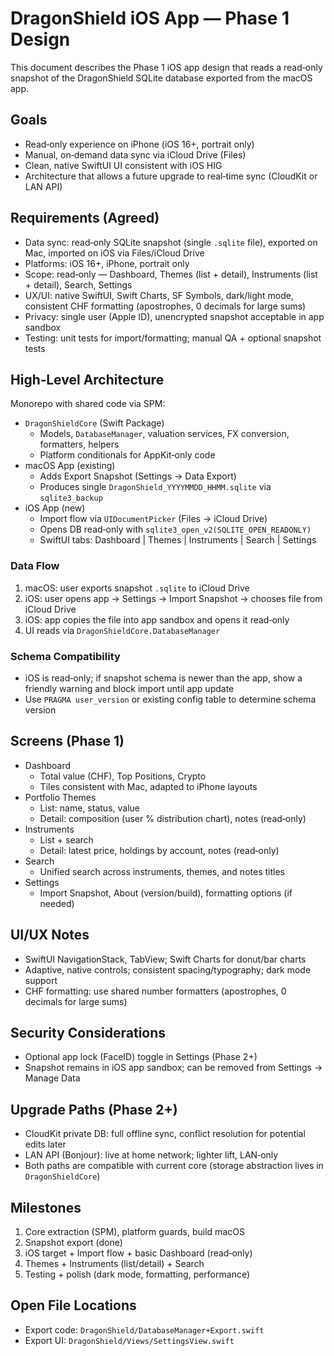 # DragonShield iOS App — Phase 1 Design

This document describes the Phase 1 iOS app design that reads a read‑only snapshot of the DragonShield SQLite database exported from the macOS app.

## Goals

- Read‑only experience on iPhone (iOS 16+, portrait only)
- Manual, on‑demand data sync via iCloud Drive (Files)
- Clean, native SwiftUI UI consistent with iOS HIG
- Architecture that allows a future upgrade to real‑time sync (CloudKit or LAN API)

## Requirements (Agreed)

- Data sync: read‑only SQLite snapshot (single `.sqlite` file), exported on Mac, imported on iOS via Files/iCloud Drive
- Platforms: iOS 16+, iPhone, portrait only
- Scope: read‑only — Dashboard, Themes (list + detail), Instruments (list + detail), Search, Settings
- UX/UI: native SwiftUI, Swift Charts, SF Symbols, dark/light mode, consistent CHF formatting (apostrophes, 0 decimals for large sums)
- Privacy: single user (Apple ID), unencrypted snapshot acceptable in app sandbox
- Testing: unit tests for import/formatting; manual QA + optional snapshot tests

## High‑Level Architecture

Monorepo with shared code via SPM:

- `DragonShieldCore` (Swift Package)
  - Models, `DatabaseManager`, valuation services, FX conversion, formatters, helpers
  - Platform conditionals for AppKit‑only code
- macOS App (existing)
  - Adds Export Snapshot (Settings → Data Export)
  - Produces single `DragonShield_YYYYMMDD_HHMM.sqlite` via `sqlite3_backup`
- iOS App (new)
  - Import flow via `UIDocumentPicker` (Files → iCloud Drive)
  - Opens DB read‑only with `sqlite3_open_v2(SQLITE_OPEN_READONLY)`
  - SwiftUI tabs: Dashboard | Themes | Instruments | Search | Settings

### Data Flow

1. macOS: user exports snapshot `.sqlite` to iCloud Drive
2. iOS: user opens app → Settings → Import Snapshot → chooses file from iCloud Drive
3. iOS: app copies the file into app sandbox and opens it read‑only
4. UI reads via `DragonShieldCore.DatabaseManager`

### Schema Compatibility

- iOS is read‑only; if snapshot schema is newer than the app, show a friendly warning and block import until app update
- Use `PRAGMA user_version` or existing config table to determine schema version

## Screens (Phase 1)

- Dashboard
  - Total value (CHF), Top Positions, Crypto
  - Tiles consistent with Mac, adapted to iPhone layouts
- Portfolio Themes
  - List: name, status, value
  - Detail: composition (user % distribution chart), notes (read‑only)
- Instruments
  - List + search
  - Detail: latest price, holdings by account, notes (read‑only)
- Search
  - Unified search across instruments, themes, and notes titles
- Settings
  - Import Snapshot, About (version/build), formatting options (if needed)

## UI/UX Notes

- SwiftUI NavigationStack, TabView; Swift Charts for donut/bar charts
- Adaptive, native controls; consistent spacing/typography; dark mode support
- CHF formatting: use shared number formatters (apostrophes, 0 decimals for large sums)

## Security Considerations

- Optional app lock (FaceID) toggle in Settings (Phase 2+)
- Snapshot remains in iOS app sandbox; can be removed from Settings → Manage Data

## Upgrade Paths (Phase 2+)

- CloudKit private DB: full offline sync, conflict resolution for potential edits later
- LAN API (Bonjour): live at home network; lighter lift, LAN‑only
- Both paths are compatible with current core (storage abstraction lives in `DragonShieldCore`)

## Milestones

1. Core extraction (SPM), platform guards, build macOS
2. Snapshot export (done)
3. iOS target + Import flow + basic Dashboard (read‑only)
4. Themes + Instruments (list/detail) + Search
5. Testing + polish (dark mode, formatting, performance)

## Open File Locations

- Export code: `DragonShield/DatabaseManager+Export.swift`
- Export UI: `DragonShield/Views/SettingsView.swift`

